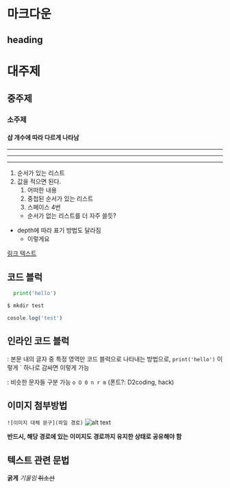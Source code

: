 # 마크다운

## heading

# 대주제
## 중주제
### 소주제
#### 샵 개수에 따라 다르게 나타남

---
---
---

1. 순서가 있는 리스트
2. 값을 적으면 된다.
    1. 어떠한 내용
    2. 중첩된 순서가 있는 리스트
    3. 스페이스 4번
    - 순서가 없는 리스트를 더 자주 쓸듯?

- depth에 따라 표기 방법도 달라짐
  - 이렇게요

[링크 텍스트](www.naver.com)

## 코드 블럭
```python
  print('hello')
```

```bash
$ mkdir test
```

```javascript
cosole.log('test')
```

## 인라인 코드 블럭
: 본문 내의 글자 중 특정 영역만 코드 블럭으로 나타내는 방법으로, `print('hello')` 이렇게 ` 하나로 감싸면 이렇게 가능

: 비슷한 문자들 구분 가능 `o O 0 n r m`
(폰트?: D2coding, hack)


## 이미지 첨부방법
`![이미지 대체 문구](파일 경로)`
![alt text](assets/image.png)

**반드시, 해당 경로에 있는 이미지도 경로까지 유지한 상태로 공유해야 함**

## 텍스트 관련 문법
**굵게**
*기울임*
~~취소선~~

